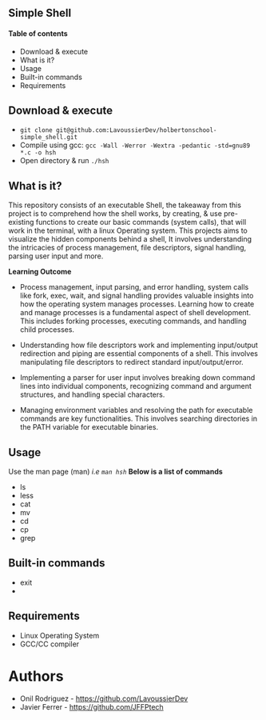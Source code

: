 ## Simple Shell
#### Table of contents
- Download & execute 
- What is it?
- Usage
- Built-in commands
- Requirements    
## Download & execute 
- `` git clone git@github.com:LavoussierDev/holbertonschool-simple_shell.git ``
- Compile using gcc:  ``gcc -Wall -Werror -Wextra -pedantic -std=gnu89 *.c -o hsh``
- Open directory & run ``./hsh`` 
## What is it?
This repository consists of an executable Shell, the takeaway from this project is to comprehend how the shell works, by creating, & use pre-existing functions to create our basic commands (system calls), that will work in the terminal, with a linux Operating system. This projects aims to visualize the hidden components behind a shell, It involves understanding the intricacies of process management, file descriptors, signal handling, parsing user input and more. 

**Learning Outcome**
   - Process management, input parsing, and error handling, system calls like fork, exec, wait, and signal handling provides valuable insights into how the operating system manages processes. Learning how to create and manage processes is a fundamental aspect of shell development. This includes forking processes, executing commands, and handling child processes.
   
   - Understanding how file descriptors work and implementing input/output redirection and piping are essential components of a shell. This involves manipulating file descriptors to redirect standard input/output/error.
   
   - Implementing a parser for user input involves breaking down command lines into individual components, recognizing command and argument structures, and handling special characters.
   
   - Managing environment variables and resolving the path for executable commands are key functionalities. This involves searching directories in the PATH variable for executable binaries.


## Usage
Use the man page (man) _i.e `man hsh`_
  **Below is a list of commands**
  - ls
  - less
  - cat
  - mv
  - cd
  - cp
  - grep
  


## Built-in commands
- exit
- 



## Requirements
- Linux Operating System
- GCC/CC compiler

# Authors
- Onil Rodriguez - https://github.com/LavoussierDev
- Javier Ferrer - https://github.com/JFFPtech

